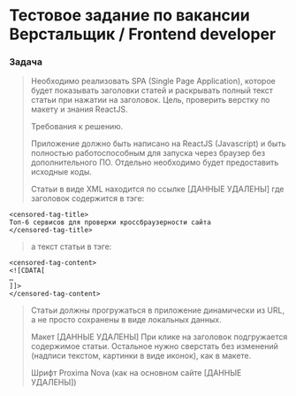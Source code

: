 # Тестовое задание по вакансии Верстальщик / Frontend developer

### Задача

> Необходимо реализовать SPA (Single Page Application), которое будет показывать заголовки статей и раскрывать полный текст статьи при нажатии на заголовок. Цель, проверить верстку по макету и знания ReactJS.
>
> Требования к решению.
>
> Приложение должно быть написано на ReactJS (Javascript) и быть полностью работоспособным для запуска через браузер без дополнительного ПО. Отдельно необходимо будет предоставить исходные коды.
>
> Статьи в виде XML находится по ссылке [ДАННЫЕ УДАЛЕНЫ] где заголовок содержится в тэге:
>
```
<censored-tag-title>
Топ-6 сервисов для проверки кроссбраузерности сайта
</censored-tag-title>
```
>
> а текст статьи в тэге:
>
```
<censored-tag-content>
<![CDATA[
…
]]>
</censored-tag-content>
```
> 
> Статьи должны прогружаться в приложение динамически из URL, а не просто сохранены в виде локальных данных.
> 
> Макет [ДАННЫЕ УДАЛЕНЫ] При клике на заголовок подгружается содержимое статьи. Остальное нужно сверстать без изменений (надписи текстом, картинки в виде иконок), как в макете. 
> 
> Шрифт Proxima Nova (как на основном сайте [ДАННЫЕ УДАЛЕНЫ])
